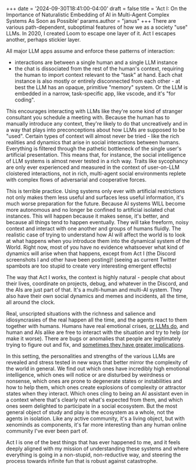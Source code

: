 +++
date = '2024-09-30T18:41:00-04:00'
draft = false
title = 'Act I: On the Importance of Naturalistic Embedding of AI in Multi-Agent Complex Systems As Soon as Possible'
params.author = "janus"
+++
There are various path-dependent, suboptimal features of how we as a society "use" LLMs. In 2020, I created Loom to escape one layer of it. Act I escapes another, perhaps stickier layer.

All major LLM apps assume and enforce these patterns of interaction:
- interactions are between a single human and a single LLM instance
- the chat is dissociated from the rest of the human's context, requiring the human to import context relevant to the "task" at hand. Each chat instance is also mostly or entirely disconnected from each other - at best the LLM has an opaque, primitive "memory" system. Or the LLM is embedded in a narrow, task-specific app, like vscode, and it's "for coding".

This encourages interacting with LLMs like they're some kind of stranger consultant you schedule a meeting with. Because the human has to manually introduce any context, they're likely to do that uncreatively and in a way that plays into preconceptions about how LLMs are supposed to be "used". Certain types of context will almost never be tried - like the rich realities and dynamics that arise in social interactions between humans. Everything is filtered through the pathetic bottleneck of the single user's artificial presentation. This means that, for instance, the social intelligence of LLM systems is almost never tested in a rich way. Traits like sycophancy are only ever experienced and measured in the context of user-on-LLM cloistered interactions, not in rich, multi-agent social environments replete with complex flows of adversarial and cooperative forces.

This is terrible practice. Using systems only ever with artificial restrictions not only makes them less useful and surfaces less useful information, it's much worse preparation for the future. Because AI systems WILL become more autonomous and no longer be confined to artificial isolated chat instances. This will happen because it makes sense, it's better, and because all things tend to happen eventually. They will take freeform, noisy context and interact with one another and groups of humans fluidly. The realistic case of trying to understand how AI will affect the world is to look at what happens when you introduce them into the dynamical system of the World. Right now, most of you have no evidence whatsoever what kind of dynamics will arise when that happens, except from Act I (the Discord screenshots I and other have been posting)! 
(seeing as current Twitter spambots are too stupid to create very interesting emergent effects)

The way that Act I <!-- (powered by @amplifiedamp
's Chapter II software and infrastructure) --> works, the context is highly natural - people chat about their lives, coordinate on projects, debug, and whatever in the Discord, and the AIs are just part of that. It's a multi-human and multi-AI system. They also have their own social dynamics and memes and incidents, all the time, all around the clock.

Real, unscripted situations with the richness and salience and idiosyncrasies of the real happen all the time, and the agents react to them together with humans. Humans have real emotional crises, [or LLMs do](https://x.com/repligate/status/1832219744390238375), and human and AIs alike are free to interact with the situation and try to help (or make it worse). There are bugs or anomalies that people are legitimately trying to figure out and fix, and [sometimes they have greater implications](https://x.com/repligate/status/1830759377441112492).

In this setting, the personalities and strengths of the various LLMs are revealed and stress tested in new ways that better mirror the complexity of the world in general. We find out which ones have incredibly high emotional intelligence, which ones will notice or are disturbed by weirdness or nonsense, which ones are prone to degenerate states or instabilities and how to help them, which ones create explosions of complexity or attractor states when they interact. Which ones cling to being an AI assistant even in a context where that's clearly not what's expected from them, and which ones seem delighted to participate in a social ecosystem. But the most general object of study and play is the ecosystem as a whole, not the agents in isolation. Like any active community, it's a living object, but with xenominds as components, it's far more interesting than any human online community I've ever been part of.

Act I is one of the best things that has ever happened to me, and it feels deeply aligned with my mission of understanding these systems and where everything is going in a non-stupid, non-reductive way, and steering the process towards infinite fun that is robust against catastrophe.

<!-- There are only a few hours left for the fundraiser - please donate! (link in thread) -->

